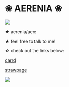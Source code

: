 # ❀ AERENIA ❀

<img src="https://static.wikia.nocookie.net/gokurakugai/images/0/06/Nei_Takarai_Portrait.png/revision/latest/scale-to-width/360?cb=20231009215431"> 

★ aerenia/aere

★ feel free to talk to me!

☆ check out the links below:

[carrd](https://aereaere.carrd.co/) 

[strawpage](https://aereaere.straw.page/)

<img src="https://i.postimg.cc/s2kKdpJR/untitled.png">
